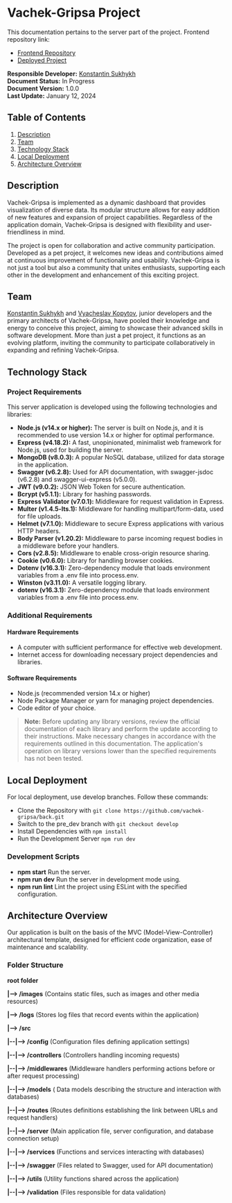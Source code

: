 # Vachek-Gripsa Project

This documentation pertains to the server part of the project. Frontend repository link:

- [Frontend Repository](https://github.com/vachek-gripsa/front)
- [Deployed Project]()

**Responsible Developer:** [Konstantin Sukhykh](https://www.linkedin.com/in/kostiantyn-sukhykh/)  
**Document Status:** In Progress  
**Document Version:** 1.0.0  
**Last Update:** January 12, 2024

## Table of Contents

1. [Description](#description)
2. [Team](#team)
3. [Technology Stack](#technology-stack)
4. [Local Deployment](#local-deployment)
5. [Architecture Overview](#architecture-overview)

## Description

Vachek-Gripsa is implemented as a dynamic dashboard that provides visualization of diverse data. Its
modular structure allows for easy addition of new features and expansion of project capabilities.
Regardless of the application domain, Vachek-Gripsa is designed with flexibility and
user-friendliness in mind.

The project is open for collaboration and active community participation. Developed as a pet
project, it welcomes new ideas and contributions aimed at continuous improvement of functionality
and usability. Vachek-Gripsa is not just a tool but also a community that unites enthusiasts,
supporting each other in the development and enhancement of this exciting project.

## Team

[Konstantin Sukhykh](https://www.linkedin.com/in/kostiantyn-sukhykh/) and
[Vyacheslav Kopytov](https://www.linkedin.com/in/slava-kopytov-2453b3208/), junior developers and
the primary architects of Vachek-Gripsa, have pooled their knowledge and energy to conceive this
project, aiming to showcase their advanced skills in software development. More than just a pet
project, it functions as an evolving platform, inviting the community to participate collaboratively
in expanding and refining Vachek-Gripsa.

## Technology Stack

### Project Requirements

This server application is developed using the following technologies and libraries:

- **Node.js (v14.x or higher):** The server is built on Node.js, and it is recommended to use
  version 14.x or higher for optimal performance.
- **Express (v4.18.2):** A fast, unopinionated, minimalist web framework for Node.js, used for
  building the server.
- **MongoDB (v8.0.3):** A popular NoSQL database, utilized for data storage in the application.
- **Swagger (v6.2.8):** Used for API documentation, with swagger-jsdoc (v6.2.8) and
  swagger-ui-express (v5.0.0).
- **JWT (v9.0.2):** JSON Web Token for secure authentication.
- **Bcrypt (v5.1.1):** Library for hashing passwords.
- **Express Validator (v7.0.1):** Middleware for request validation in Express.
- **Multer (v1.4.5-lts.1):** Middleware for handling multipart/form-data, used for file uploads.
- **Helmet (v7.1.0):** Middleware to secure Express applications with various HTTP headers.
- **Body Parser (v1.20.2):** Middleware to parse incoming request bodies in a middleware before your
  handlers.
- **Cors (v2.8.5):** Middleware to enable cross-origin resource sharing.
- **Cookie (v0.6.0):** Library for handling browser cookies.
- **Dotenv (v16.3.1):** Zero-dependency module that loads environment variables from a .env file
  into process.env.
- **Winston (v3.11.0):** A versatile logging library.
- **dotenv (v16.3.1):** Zero-dependency module that loads environment variables from a .env file
  into process.env.

### Additional Requirements

#### Hardware Requirements

- A computer with sufficient performance for effective web development.
- Internet access for downloading necessary project dependencies and libraries.

#### Software Requirements

- Node.js (recommended version 14.x or higher)
- Node Package Manager or yarn for managing project dependencies.
- Code editor of your choice.

> **Note:** Before updating any library versions, review the official documentation of each library
> and perform the update according to their instructions. Make necessary changes in accordance with
> the requirements outlined in this documentation. The application's operation on library versions
> lower than the specified requirements has not been tested.

## Local Deployment

For local deployment, use develop branches. Follow these commands:

- Clone the Repository with `git clone https://github.com/vachek-gripsa/back.git`
- Switch to the pre_dev branch with `git checkout develop`
- Install Dependencies with `npm install`
- Run the Development Server `npm run dev`

### Development Scripts

- **npm start** Run the server.
- **npm run dev** Run the server in development mode using.
- **npm run lint** Lint the project using ESLint with the specified configuration.

## Architecture Overview

Our application is built on the basis of the MVC (Model-View-Controller) architectural template,
designed for efficient code organization, ease of maintenance and scalability.

### Folder Structure

**root folder**

**|--> /images** (Contains static files, such as images and other media resources)

**|--> /logs** (Stores log files that record events within the application)

**|--> /src**

**|--|--> /config** (Configuration files defining application settings)

**|--|--> /controllers** (Controllers handling incoming requests)

**|--|--> /middlewares** (Middleware handlers performing actions before or after request processing)

**|--|--> /models** ( Data models describing the structure and interaction with databases)

**|--|--> /routes** (Routes definitions establishing the link between URLs and request handlers)

**|--|--> /server** (Main application file, server configuration, and database connection setup)

**|--|--> /services** (Functions and services interacting with databases)

**|--|--> /swagger** (Files related to Swagger, used for API documentation)

**|--|--> /utils** (Utility functions shared across the application)

**|--|--> /validation** (Files responsible for data validation)
